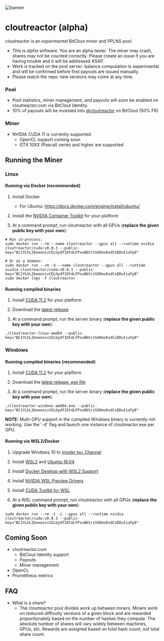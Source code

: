 ![banner](https://user-images.githubusercontent.com/107757/119279427-9150eb80-bbe0-11eb-88d3-9e54e03b8020.jpg)

# cloutreactor (alpha)

cloutreactor is an *experimental* BitClout miner and PPLNS pool.

- This is *alpha* software. You are an alpha tester. The miner may crash, shares may not be counted correctly. Please create an issue if you are having trouble and it will be addressed ASAP.
- Work is tracked on the pool server: balance computation is experimental and will be confirmed before first payouts are issued manually.
- Please watch the repo: new versions may come at any time.

### Pool
- Pool statistics, miner management, and payouts will soon be enabled on cloutreactor.com via BitClout Identity.
- 10% of payouts will be invested into [@cloutreactor](https://bitclout.com/u/cloutreactor) on BitClout (50% FR)

### Miner
- NVIDIA CUDA 11 is currently supported
  - OpenCL support coming soon
  - GTX 10XX (Pascal) series and higher are supported

## Running the Miner

### Linux

#### Running via Docker (recommended)
  1) Install Docker
      - For Ubuntu: https://docs.docker.com/engine/install/ubuntu/

  2) Install the [NVIDIA Container Toolkit](https://docs.nvidia.com/datacenter/cloud-native/container-toolkit/install-guide.html) for your platform

  3) At a command prompt, run cloutreactor with all GPUs (**replace the given public key with your own**):

  ```Shell
# Run in-process:
  sudo docker run --rm --name cloutreactor --gpus all --runtime nvidia cloutreactor/cuda:v0.0.3 --public-key="BC1YLhL2beeonivCELUydf1Dt4LFPxuNbSrz5GRmzKxdCxDDutiuFp9"

# Or as a daemon:
  sudo docker run --rm -d --name cloutreactor --gpus all --runtime nvidia cloutreactor/cuda:v0.0.3 --public-key="BC1YLhL2beeonivCELUydf1Dt4LFPxuNbSrz5GRmzKxdCxDDutiuFp9"
  sudo docker logs -f cloutreactor
  ```

#### Running compiled binaries

1) Install [CUDA 11.2](https://docs.nvidia.com/cuda/cuda-installation-guide-linux/index.html) for your platform

2) Download the [latest release](https://github.com/cloutreactor/release/releases)

3) At a command prompt, run the server binary (**replace the given public key with your own**):

```Shell
./cloutreactor-linux-amd64 --public-key="BC1YLhL2beeonivCELUydf1Dt4LFPxuNbSrz5GRmzKxdCxDDutiuFp9"
```


### Windows

#### Running compiled binaries (recommended)

1) Install [CUDA 11.2](https://docs.nvidia.com/cuda/cuda-installation-guide-microsoft-windows/index.html) for your platform

2) Download the [latest release .exe file](https://github.com/cloutreactor/release/releases)

3) At a command prompt, run the server binary (**replace the given public key with your own**):

```Shell
./cloutreactor-windows-amd64.exe --public-key="BC1YLhL2beeonivCELUydf1Dt4LFPxuNbSrz5GRmzKxdCxDDutiuFp9"
```

**NOTE:** Multi-GPU support in the compiled Windows binary is currently not working. Use the '-d' flag and launch one instance of cloutreactor.exe per GPU.

#### Running via WSL2/Docker

1) Upgrade Windows 10 to [Insider `Dev` Channel](https://insider.windows.com/en-us/getting-started)

2) Install [WSL2]( https://docs.microsoft.com/en-us/windows/wsl/install-win10#simplified-installation-for-windows-insiders) and [Ubuntu 18.04](https://www.microsoft.com/store/apps/9N9TNGVNDL3Q)

3) Install [Docker Desktop with WSL2 Support](https://docs.docker.com/docker-for-windows/install/)

4) Install [NVIDIA WSL Preview Drivers](https://developer.nvidia.com/cuda/wsl/download)

5) Install [CUDA Toolkit for WSL](https://docs.nvidia.com/cuda/wsl-user-guide/index.html#running-cuda)

6) At a WSL command prompt, run cloutreactor with all GPUs (**replace the given public key with your own**):

```Shell
sudo docker run --rm -t -i --gpus all --runtime nvidia cloutreactor/cuda:v0.0.3 --public-key="BC1YLhL2beeonivCELUydf1Dt4LFPxuNbSrz5GRmzKxdCxDDutiuFp9"
```

## Coming Soon

- cloutreactor.com
  - BitClout Identity support
  - Payouts
  - Miner management
- OpenCL
- Prometheus metrics

## FAQ

- What is a share?
  - The cloutreactor pool divides work up between miners. Miners work on reduced-difficulty versions of a given block and are rewarded proportionately based on the number of hashes they compute. The absolute number of shares will vary widely between machines, GPUs, etc. Rewards are assigned based on total hash count, not total share count.
